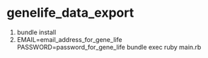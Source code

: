# genelife_data_export

1. bundle install
2. EMAIL=email_address_for_gene_life PASSWORD=password_for_gene_life bundle exec ruby main.rb
